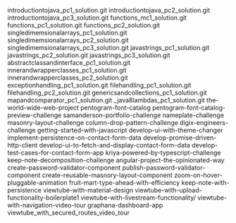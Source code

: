 introductiontojava_pc1_solution.git	introductiontojava_pc2_solution.git	introductiontojava_pc3_solution.git	functions_mc1_solution.git	functions_pc1_solution.git	functions_pc2_solution.git	singledimemsionalarrays_pc1_solution.git	singledimemsionalarrays_pc2_solution.git	singledimemsionalarrays_pc3_solution.git	javastrings_pc1_solution.git	javastrings_pc2_solution.git	javastrings_pc3_solution.git	abstractclassandinterface_pc1_solution.git	innerandwrapperclasses_pc1_solution.git	innerandwrapperclasses_pc2_solution.git	exceptionhandling_pc1_solution.git	filehandling_pc1_solution.git	filehandling_pc2_solution.git	genericsandcollections_pc1_solution.git	mapandcomparator_pc1_solution.git	_java8lambdas_pc1_solution.git	the-world-wide-web-project	pentogram-font-catalog	pentogram-font-catalog-preview-challenge	samanderson-portfolio-challenge	nameplate-challenge	masonry-layout-challenge	column-drop-pattern-challenge	digix-engineers-challenge	getting-started-with-javascript	develop-ui-with-theme-changer	implement-persistence-on-contact-form-data	develop-promise-driven-http-client	develop-ui-to-fetch-and-display-contact-form-data	develop-test-cases-for-contact-form-app	kriya-powered-by-typescript-challenge	keep-note-decomposition-challenge	angular-project-the-opinionated-way	create-password-validator-component	publish-password-validator-component	create-reusable-masnory-layout-component	zoom-on-hover-pluggable-animation	fruit-mart-type-ahead-with-efficiency	keep-note-with-persistence	viewtube-with-material-design	viewtube-with-upload-functionality-boilerplate1	viewtube-with-livestream-functionality/	viewtube-with-navigation-video-tour	graphana-dashboard-app	viewtube_with_secured_routes_video_tour